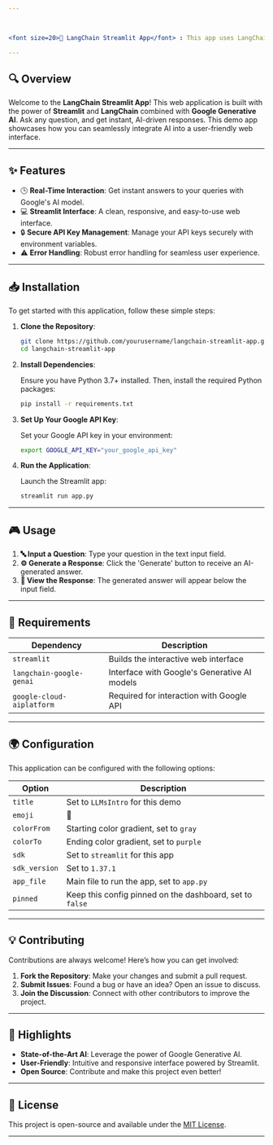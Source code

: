 ```yaml
---

 

<font size=20>🚀 LangChain Streamlit App</font> : This app uses LangChain and Google Generative AI to generate real-time answers based on your input. It's easy to set up, has a clean interface, and leverages cutting-edge AI technology.

---
```


## 🔍 Overview

Welcome to the **LangChain Streamlit App**! This web application is built with the power of **Streamlit** and **LangChain** combined with **Google Generative AI**. Ask any question, and get instant, AI-driven responses. This demo app showcases how you can seamlessly integrate AI into a user-friendly web interface.

---

## ✨ Features

- 🕒 **Real-Time Interaction**: Get instant answers to your queries with Google's AI model.
- 💻 **Streamlit Interface**: A clean, responsive, and easy-to-use web interface.
- 🔒 **Secure API Key Management**: Manage your API keys securely with environment variables.
- ⚠️ **Error Handling**: Robust error handling for seamless user experience.

---

## 📥 Installation

To get started with this application, follow these simple steps:

1. **Clone the Repository**:

    ```bash
    git clone https://github.com/yourusername/langchain-streamlit-app.git
    cd langchain-streamlit-app
    ```

2. **Install Dependencies**:

    Ensure you have Python 3.7+ installed. Then, install the required Python packages:

    ```bash
    pip install -r requirements.txt
    ```

3. **Set Up Your Google API Key**:

    Set your Google API key in your environment:

    ```bash
    export GOOGLE_API_KEY="your_google_api_key"
    ```

4. **Run the Application**:

    Launch the Streamlit app:

    ```bash
    streamlit run app.py
    ```

---

## 🎮 Usage

1. **🔤 Input a Question**: Type your question in the text input field.
2. **⚙️ Generate a Response**: Click the 'Generate' button to receive an AI-generated answer.
3. **📃 View the Response**: The generated answer will appear below the input field.

---

## 🔧 Requirements

| Dependency                    | Description                                              |
| ----------------------------- | -------------------------------------------------------- |
| `streamlit`                   | Builds the interactive web interface                     |
| `langchain-google-genai`      | Interface with Google's Generative AI models             |
| `google-cloud-aiplatform`     | Required for interaction with Google API                 |

---

## 🌍 Configuration

This application can be configured with the following options:

| Option           | Description                                             |
| ---------------- | ------------------------------------------------------- |
| `title`          | Set to `LLMsIntro` for this demo                        |
| `emoji`          | 🏃                                                        |
| `colorFrom`      | Starting color gradient, set to `gray`                  |
| `colorTo`        | Ending color gradient, set to `purple`                  |
| `sdk`            | Set to `streamlit` for this app                         |
| `sdk_version`    | Set to `1.37.1`                                          |
| `app_file`       | Main file to run the app, set to `app.py`               |
| `pinned`         | Keep this config pinned on the dashboard, set to `false`|

---

## 💡 Contributing

Contributions are always welcome! Here’s how you can get involved:

1. **Fork the Repository**: Make your changes and submit a pull request.
2. **Submit Issues**: Found a bug or have an idea? Open an issue to discuss.
3. **Join the Discussion**: Connect with other contributors to improve the project.

---

## 🌟 Highlights

- **State-of-the-Art AI**: Leverage the power of Google Generative AI.
- **User-Friendly**: Intuitive and responsive interface powered by Streamlit.
- **Open Source**: Contribute and make this project even better!

---

## 📜 License

This project is open-source and available under the [MIT License](LICENSE).

---
